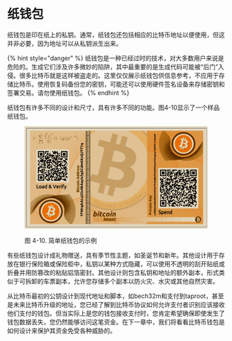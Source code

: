 # 纸钱包

纸钱包是印在纸上的私钥。通常，纸钱包还包括相应的比特币地址以便使用，但这并非必要，因为地址可以从私钥派生出来。

{% hint style="danger" %}
纸钱包是一种已经过时的技术，对大多数用户来说是危险的。生成它们涉及许多微妙的陷阱，其中最重要的是生成代码可能被“后门”入侵。很多比特币就是这样被盗走的。这里仅仅展示纸钱包供信息参考，不应用于存储比特币。使用恢复码备份您的密钥，可能还可以使用硬件签名设备来存储密钥和签署交易。请勿使用纸钱包。
{% endhint %}

纸钱包有许多不同的设计和尺寸，具有许多不同的功能。图4-10显示了一个样品纸钱包。

<figure><img src="../../.gitbook/assets/4.10.png" alt=""><figcaption><p>图 4-10. 简单纸钱包的示例</p></figcaption></figure>

 有些纸钱包设计成礼物赠送，具有季节性主题，如圣诞节和新年。其他设计用于存放在银行保险箱或保险柜中，私钥以某种方式隐藏，可以使用不透明的刮开贴纸或折叠并用防篡改的粘贴铝箔密封。其他设计则包含私钥和地址的额外副本，形式类似于可拆卸的车票副本，允许您存储多个副本以防火灾、水灾或其他自然灾害。

从比特币最初的公钥设计到现代地址和脚本，如bech32m和支付到taproot，甚至是未来比特币升级的地址，您已经了解到比特币协议如何允许支付者识别应该接收他们支付的钱包。但当实际上是您的钱包接收支付时，您肯定希望确保即使发生了钱包数据丢失，您仍然能够访问这笔资金。在下一章中，我们将看看比特币钱包是如何设计来保护其资金免受各种威胁的。
